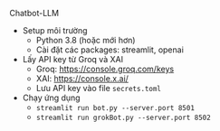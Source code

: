 Chatbot-LLM
- Setup môi trường
  - Python 3.8 (hoặc mới hơn)
  - Cài đặt các packages: streamlit, openai
- Lấy API key từ Groq và XAI
  - Groq: https://console.groq.com/keys
  - XAI: https://console.x.ai/
  - Lưu API key vào file `secrets.toml`
- Chạy ứng dụng
    - `streamlit run bot.py --server.port 8501`
    - `streamlit run grokBot.py --server.port 8502`
